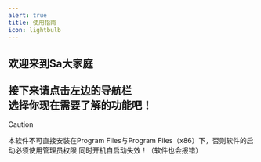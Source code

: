```yaml
---
alert: true
title: 使用指南
icon: lightbulb
---
```

## 欢迎来到Sa大家庭 </br></br>接下来请点击左边的导航栏 </br>选择你现在需要了解的功能吧！
> [!caution]
> 本软件不可直接安装在Program Files与Program Files（x86）下，否则软件的启动必须使用管理员权限 同时开机自启动失效！（软件也会报错）
